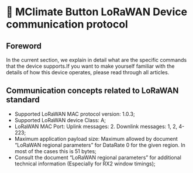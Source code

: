 # 📖 MClimate Button LoRaWAN Device communication protocol

## Foreword <a href="#foreword" id="foreword"></a>

In the current section, we explain in detail what are the specific commands that the device supports.If you want to make yourself familiar with the details of how this device operates, please read through all articles.

## Communication concepts related to LoRaWAN standard <a href="#communication-concepts-related-to-lorawan-standard" id="communication-concepts-related-to-lorawan-standard"></a>

* Supported LoRaWAN MAC protocol version: 1.0.3;
* Supported LoRaWAN device Class: A;
* LoRaWAN MAC Port: Uplink messages: 2. Downlink messages: 1, 2, 4-223;
* Maximum application payload size: Maximum allowed by document “LoRaWAN regional parameters” for DataRate 0 for the given region. In most of the cases this is 51 bytes;
* Consult the document “LoRaWAN regional parameters” for additional technical information (Especially for RX2 window timings);

